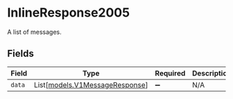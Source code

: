 # InlineResponse2005

A list of messages.


## Fields

| Field                                                            | Type                                                             | Required                                                         | Description                                                      |
| ---------------------------------------------------------------- | ---------------------------------------------------------------- | ---------------------------------------------------------------- | ---------------------------------------------------------------- |
| `data`                                                           | List[[models.V1MessageResponse](../models/v1messageresponse.md)] | :heavy_minus_sign:                                               | N/A                                                              |